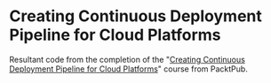 # Creating Continuous Deployment Pipeline for Cloud Platforms

Resultant code from the completion of the "[Creating Continuous Deployment Pipeline for Cloud Platforms](https://learning.oreilly.com/videos/creating-continuous-deployment/9781788471480/)" course from PacktPub.